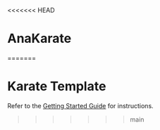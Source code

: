 <<<<<<< HEAD
# AnaKarate
=======
# Karate Template

Refer to the [Getting Started Guide](https://github.com/karatelabs/karate/wiki/Get-Started:-Maven-and-Gradle#github-template) for instructions.
>>>>>>> main
